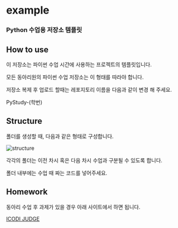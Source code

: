 # example

### Python 수업용 저장소 템플릿

## How to use

이 저장소는 파이썬 수업 시간에 사용하는 프로젝트의 템플릿입니다.

모든 동아리원의 파이썬 수업 저장소는 이 형태를 따라야 합니다.

저장소 복제 후 업로드 할때는 레포지토리 이름을 다음과 같이 변경 해 주세요.

PyStudy-(학번)

## Structure

폴더를 생성할 때, 다음과 같은 형태로 구성합니다.

![structure]()

각각의 폴더는 이전 차시 혹은 다음 차시 수업과 구분될 수 있도록 합니다.

폴더 내부에는 수업 때 짜는 코드를 넣어주세요.

## Homework

동아리 수업 후 과제가 있을 경우 아래 사이트에서 하면 됩니다.

[ICODI JUDGE](http://1.238.69.9:7500)
